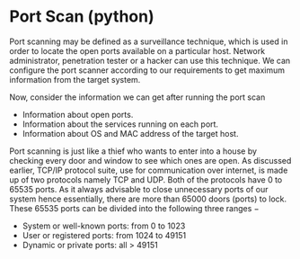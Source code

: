 # Port Scan (python)

Port scanning may be defined as a surveillance technique, which is used in order to locate the open ports available on a particular host. Network administrator, penetration tester or a hacker can use this technique. We can configure the port scanner according to our requirements to get maximum information from the target system.

Now, consider the information we can get after running the port scan
- Information about open ports.
- Information about the services running on each port.
- Information about OS and MAC address of the target host.

Port scanning is just like a thief who wants to enter into a house by checking every door and window to see which ones are open. As discussed earlier, TCP/IP protocol suite, use for communication over internet, is made up of two protocols namely TCP and UDP. Both of the protocols have 0 to 65535 ports. As it always advisable to close unnecessary ports of our system hence essentially, there are more than 65000 doors (ports) to lock. These 65535 ports can be divided into the following three ranges −

- System or well-known ports: from 0 to 1023
- User or registered ports: from 1024 to 49151
- Dynamic or private ports: all > 49151
